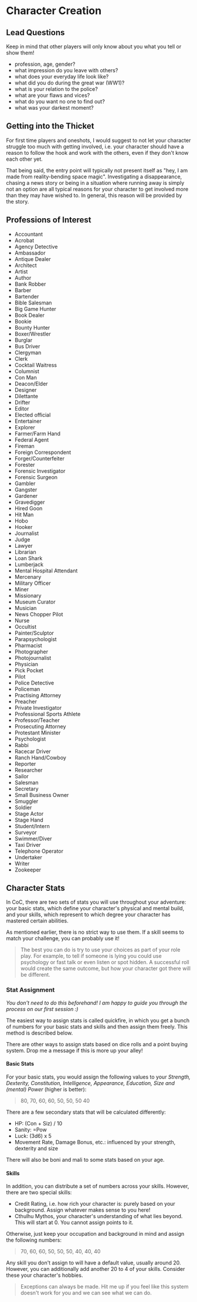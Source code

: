 # Character Creation 
## Lead Questions
Keep in mind that other players will only know about you what you tell or show them! 

- profession, age, gender? 
- what impression do you leave with others? 
- what does your everyday life look like? 
- what did you do during the great war (WW1)?
- what is your relation to the police? 
- what are your flaws and vices? 
- what do you want no one to find out? 
- what was your darkest moment? 

## Getting into the Thicket
For first time players and oneshots, I would suggest to not let your character struggle too much with getting involved, i.e. your character should have a reason to follow the hook and work with the others, even if they don't know each other yet. 

That being said, the entry point will typically not present itself as "hey, I am made from reality-bending space magic". Investigating a disappearance, chasing a news story or being in a situation where running away is simply not an option are all typical reasons for your character to get involved more than they may have wished to. In general, this reason will be provided by the story. 

## Professions of Interest
- Accountant
- Acrobat
- Agency Detective
- Ambassador
- Antique Dealer
- Architect
- Artist
- Author
- Bank Robber
- Barber
- Bartender
- Bible Salesman
- Big Game Hunter
- Book Dealer
- Bookie
- Bounty Hunter
- Boxer/Wrestler
- Burglar
- Bus Driver
- Clergyman
- Clerk
- Cocktail Waitress
- Columnist
- Con Man
- Deacon/Elder
- Designer
- Dilettante
- Drifter
- Editor
- Elected official
- Entertainer
- Explorer
- Farmer/Farm Hand
- Federal Agent
- Fireman
- Foreign Correspondent
- Forger/Counterfeiter
- Forester
- Forensic Investigator
- Forensic Surgeon
- Gambler
- Gangster
- Gardener
- Gravedigger
- Hired Goon
- Hit Man
- Hobo
- Hooker
- Journalist
- Judge
- Lawyer
- Librarian
- Loan Shark
- Lumberjack
- Mental Hospital Attendant
- Mercenary
- Military Officer
- Miner
- Missionary
- Museum Curator
- Musician
- News Chopper Pilot
- Nurse
- Occultist
- Painter/Sculptor
- Parapsychologist
- Pharmacist
- Photographer
- Photojournalist
- Physician
- Pick Pocket
- Pilot
- Police Detective
- Policeman
- Practising Attorney
- Preacher
- Private Investigator
- Professional Sports Athlete
- Professor/Teacher
- Prosecuting Attorney
- Protestant Minister
- Psychologist
- Rabbi
- Racecar Driver
- Ranch Hand/Cowboy
- Reporter
- Researcher
- Sailor
- Salesman
- Secretary
- Small Business Owner
- Smuggler
- Soldier
- Stage Actor
- Stage Hand
- Student/Intern
- Surveyor
- Swimmer/Diver
- Taxi Driver
- Telephone Operator
- Undertaker
- Writer
- Zookeeper

## Character Stats
In CoC, there are two sets of stats you will use throughout your adventure: your basic stats, which define your character's physical and mental build, and your skills, which represent to which degree your character has mastered certain abilities. 

As mentioned earlier, there is no strict way to use them. If a skill seems to match your challenge, you can probably use it! 

> The best you can do is try to use your choices as part of your role play. For example, to tell if someone is lying you could use psychology or fast talk or even listen or spot hidden. A successful roll would create the same outcome, but how your character got there will be different. 

### Stat Assignment
*You don't need to do this beforehand! I am happy to guide you through the process on our first session :)*

The easiest way to assign stats is called quickfire, in which you get a bunch of numbers for your basic stats and skills and then assign them freely. This method is described below. 

There are other ways to assign stats based on dice rolls and a point buying system. Drop me a message if this is more up your alley!

#### Basic Stats
For your basic stats, you would assign the following values to your *Strength, Dexterity, Constitution, Intelligence, Appearance, Education, Size and (mental) Power* (higher is better):
> 80, 70, 60, 60, 50, 50, 50 40

There are a few secondary stats that will be calculated differently:
- HP: (Con + Siz) / 10
- Sanity: =Pow
- Luck: (3d6) x 5
- Movement Rate, Damage Bonus, etc.: influenced by your strength, dexterity and size

There will also be boni and mali to some stats based on your age. 

#### Skills
In addition, you can distribute a set of numbers across your skills. However, there are two special skills: 
- Credit Rating, i.e. how rich your character is: purely based on your background. Assign whatever makes sense to you here!
- Cthulhu Mythos, your character's understanding of what lies beyond. This will start at 0. You cannot assign points to it. 

Otherwise, just keep your occupation and background in mind and assign the following numbers:
> 70, 60, 60, 50, 50, 50, 40, 40, 40

Any skill you don't assign to will have a default value, usually around 20. However, you can additionally add another 20 to 4 of your skills. Consider these your character's hobbies.

> Exceptions can always be made. Hit me up if you feel like this system doesn't work for you and we can see what we can do. 
